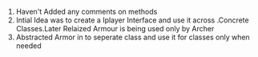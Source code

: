 1) Haven't Added any comments on methods
2) Intial Idea was to create a Iplayer Interface and use it across .Concrete Classes.Later Relaized Armour is being used only by Archer
3) Abstracted Armor in to seperate class and use it for classes only when needed